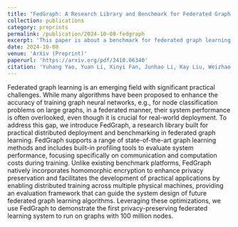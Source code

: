 ```yaml
---
title: "FedGraph: A Research Library and Benchmark for Federated Graph Learning"
collection: publications
category: preprints
permalink: /publication/2024-10-08-fedgraph
excerpt: 'This paper is about a benchmark for federated graph learning.'
date: 2024-10-08
venue: 'ArXiv (Preprint)'
paperurl: 'https://arxiv.org/pdf/2410.06340'
citation: 'Yuhang Yao, Yuan Li, Xinyi Fan, Junhao Li, Kay Liu, Weizhao Jin, Srivatsan Ravi, Philip S. Yu, Carlee Joe-Wong. (2024). &quot;FedGraph: A Research Library and Benchmark for Federated Graph Learning.&quot; <i>ArXiv (Preprint)</i>.'
---
```


Federated graph learning is an emerging field with significant practical challenges. While many algorithms have been proposed to enhance the accuracy of training graph neural networks, e.g., for node classification problems on large graphs, in a federated manner, their system performance is often overlooked, even though it is crucial for real-world deployment. To address this gap, we introduce FedGraph, a research library built for practical distributed deployment and benchmarking in federated graph learning. FedGraph supports a range of state-of-the-art graph learning methods and includes built-in profiling tools to evaluate system performance, focusing specifically on communication and computation costs during training. Unlike existing benchmark platforms, FedGraph natively incorporates homomorphic encryption to enhance privacy preservation and facilitates the development of practical applications by enabling distributed training across multiple physical machines, providing an evaluation framework that can guide the system design of future federated graph learning algorithms. Leveraging these optimizations, we use FedGraph to demonstrate the first privacy-preserving federated learning system to run on graphs with 100 million nodes.